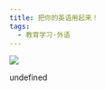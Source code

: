 ```yaml
---
title: 把你的英语用起来！
tags:
  - 教育学习-外语
---
```


![](https://cdn.weread.qq.com/weread/cover/19/YueWen_340761/s_YueWen_340761.jpg)

undefined